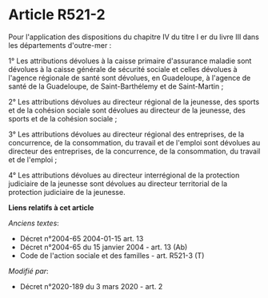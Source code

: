 # Article R521-2

Pour l'application des dispositions du chapitre IV du titre I er du livre III dans les départements d'outre-mer :

1° Les attributions dévolues à la caisse primaire d'assurance maladie sont dévolues à la caisse générale de sécurité sociale
et celles dévolues à l'agence régionale de santé sont dévolues, en Guadeloupe, à l'agence de santé de la Guadeloupe, de
Saint-Barthélemy et de Saint-Martin ;

2° Les attributions dévolues au directeur régional de la jeunesse, des sports et de la cohésion sociale sont dévolues au
directeur de la jeunesse, des sports et de la cohésion sociale ;

3° Les attributions dévolues au directeur régional des entreprises, de la concurrence, de la consommation, du travail et de
l'emploi sont dévolues au directeur des entreprises, de la concurrence, de la consommation, du travail et de l'emploi ;

4° Les attributions dévolues au directeur interrégional de la protection judiciaire de la jeunesse sont dévolues au directeur
territorial de la protection judiciaire de la jeunesse.

**Liens relatifs à cet article**

_Anciens textes_:

  - Décret n°2004-65 2004-01-15 art. 13
  - Décret n°2004-65 du 15 janvier 2004 - art. 13 (Ab)
  - Code de l'action sociale et des familles - art. R521-3 (T)

_Modifié par_:

  - Décret n°2020-189 du 3 mars 2020 - art. 2
